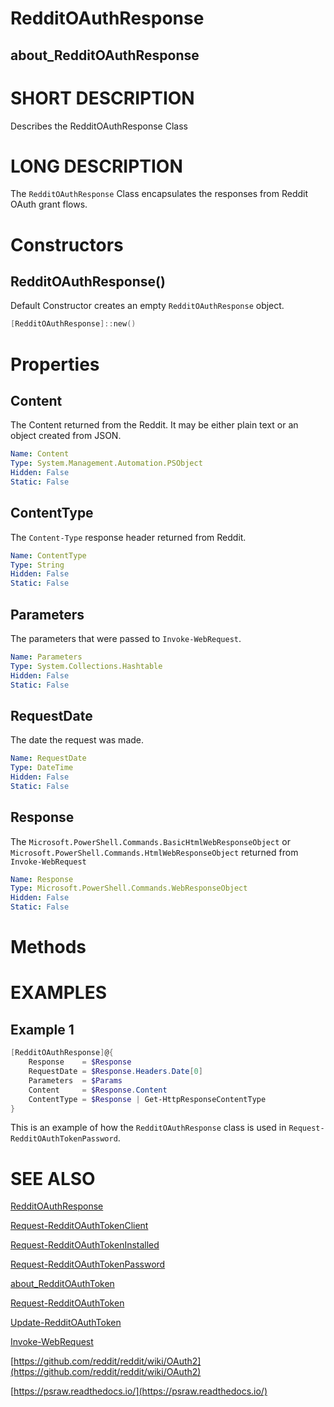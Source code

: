 # RedditOAuthResponse
## about_RedditOAuthResponse

# SHORT DESCRIPTION
Describes the RedditOAuthResponse Class

# LONG DESCRIPTION
The `RedditOAuthResponse` Class encapsulates the responses from Reddit OAuth grant flows.


# Constructors
## RedditOAuthResponse()
Default Constructor creates an empty `RedditOAuthResponse` object.

```powershell
[RedditOAuthResponse]::new()
```


# Properties
## Content
The Content returned from the Reddit. It may be either plain text or an object created from JSON.

```yaml
Name: Content
Type: System.Management.Automation.PSObject
Hidden: False
Static: False
```

## ContentType
The `Content-Type` response header returned from Reddit.

```yaml
Name: ContentType
Type: String
Hidden: False
Static: False
```

## Parameters
The parameters that were passed to `Invoke-WebRequest`.

```yaml
Name: Parameters
Type: System.Collections.Hashtable
Hidden: False
Static: False
```

## RequestDate
The date the request was made.

```yaml
Name: RequestDate
Type: DateTime
Hidden: False
Static: False
```

## Response
The `Microsoft.PowerShell.Commands.BasicHtmlWebResponseObject` or `Microsoft.PowerShell.Commands.HtmlWebResponseObject` returned from `Invoke-WebRequest`

```yaml
Name: Response
Type: Microsoft.PowerShell.Commands.WebResponseObject
Hidden: False
Static: False
```


# Methods

# EXAMPLES

## Example 1
```powershell
[RedditOAuthResponse]@{
    Response    = $Response
    RequestDate = $Response.Headers.Date[0]
    Parameters  = $Params
    Content     = $Response.Content
    ContentType = $Response | Get-HttpResponseContentType
}
```

This is an example of how the `RedditOAuthResponse` class is used in `Request-RedditOAuthTokenPassword`.


# SEE ALSO

[RedditOAuthResponse](https://psraw.readthedocs.io/en/latest/Module/RedditOAuthResponse)

[Request-RedditOAuthTokenClient](https://psraw.readthedocs.io/en/latest/PrivateFunctions/Request-RedditOAuthTokenClient)

[Request-RedditOAuthTokenInstalled](https://psraw.readthedocs.io/en/latest/PrivateFunctions/Request-RedditOAuthTokenInstalled)

[Request-RedditOAuthTokenPassword](https://psraw.readthedocs.io/en/latest/PrivateFunctions/Request-RedditOAuthTokenPassword)

[about_RedditOAuthToken](https://psraw.readthedocs.io/en/latest/Module/about_RedditOAuthToken)

[Request-RedditOAuthToken](https://psraw.readthedocs.io/en/latest/Module/Request-RedditOAuthToken)

[Update-RedditOAuthToken](https://psraw.readthedocs.io/en/latest/Module/Update-RedditOAuthToken)

[Invoke-WebRequest](https://go.microsoft.com/fwlink/?LinkID=217035)

[https://github.com/reddit/reddit/wiki/OAuth2](https://github.com/reddit/reddit/wiki/OAuth2)

[https://psraw.readthedocs.io/](https://psraw.readthedocs.io/)